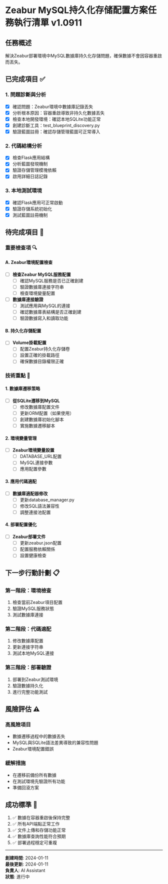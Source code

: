 ﻿# Zeabur MySQL持久化存储配置方案任務執行清單 v1.0911

## 任務概述
解決Zeabur部署環境中MySQL數據庫持久化存儲問題，確保數據不會因容器重啟而丟失。

## 已完成項目 ✅

### 1. 問題診斷與分析
- [x] 確認問題：Zeabur環境中數據庫記錄丟失
- [x] 分析根本原因：容器重啟導致非持久化數據丟失
- [x] 檢查本地開發環境：確認本地SQLite功能正常
- [x] 創建診斷工具：test_blueprint_discovery.py
- [x] 驗證藍圖註冊：確認存儲管理藍圖可正常導入

### 2. 代碼結構分析
- [x] 檢查Flask應用結構
- [x] 分析藍圖發現機制
- [x] 驗證存儲管理模塊依賴
- [x] 啟用詳細日誌記錄

### 3. 本地測試環境
- [x] 確認Flask應用可正常啟動
- [x] 驗證存儲系統初始化
- [x] 測試藍圖註冊機制

## 待完成項目 🔄

### 重要檢查項 🔍

#### A. Zeabur環境配置檢查
- [ ] **檢查Zeabur MySQL服務配置**
  - [ ] 確認MySQL服務是否已正確創建
  - [ ] 驗證數據庫連接字符串
  - [ ] 檢查環境變量配置

- [ ] **數據庫連接驗證**
  - [ ] 測試應用與MySQL的連接
  - [ ] 確認數據庫表結構是否正確創建
  - [ ] 驗證數據寫入和讀取功能

#### B. 持久化存儲配置
- [ ] **Volume掛載配置**
  - [ ] 配置Zeabur持久化存儲卷
  - [ ] 設置正確的掛載路徑
  - [ ] 確保數據目錄權限正確

### 技術重點 🎯

#### 1. 數據庫遷移策略
- [ ] **從SQLite遷移到MySQL**
  - [ ] 修改數據庫配置文件
  - [ ] 更新ORM配置（如果使用）
  - [ ] 創建數據庫初始化腳本
  - [ ] 實施數據遷移腳本

#### 2. 環境變量管理
- [ ] **Zeabur環境變量設置**
  - [ ] DATABASE_URL配置
  - [ ] MySQL連接參數
  - [ ] 應用配置參數

#### 3. 應用代碼適配
- [ ] **數據庫適配器修改**
  - [ ] 更新database_manager.py
  - [ ] 修改SQL語法兼容性
  - [ ] 調整連接池配置

#### 4. 部署配置優化
- [ ] **Zeabur部署文件**
  - [ ] 更新zeabur.json配置
  - [ ] 配置服務依賴關係
  - [ ] 設置健康檢查

## 下一步行動計劃 📋

### 第一階段：環境檢查
1. 檢查當前Zeabur項目配置
2. 驗證MySQL服務狀態
3. 測試數據庫連接

### 第二階段：代碼適配
1. 修改數據庫配置
2. 更新連接字符串
3. 測試本地MySQL連接

### 第三階段：部署驗證
1. 部署到Zeabur測試環境
2. 驗證數據持久化
3. 進行完整功能測試

## 風險評估 ⚠️

### 高風險項目
- 數據遷移過程中的數據丟失
- MySQL與SQLite語法差異導致的兼容性問題
- Zeabur環境配置錯誤

### 緩解措施
- 在遷移前備份所有數據
- 在測試環境先驗證所有功能
- 準備回滾方案

## 成功標準 🎯

1. ✅ 數據在容器重啟後保持完整
2. ✅ 所有API端點正常工作
3. ✅ 文件上傳和存儲功能正常
4. ✅ 數據庫查詢性能符合預期
5. ✅ 部署過程穩定可重複

---

**創建時間**: 2024-01-11  
**最後更新**: 2024-01-11  
**負責人**: AI Assistant  
**狀態**: 進行中

